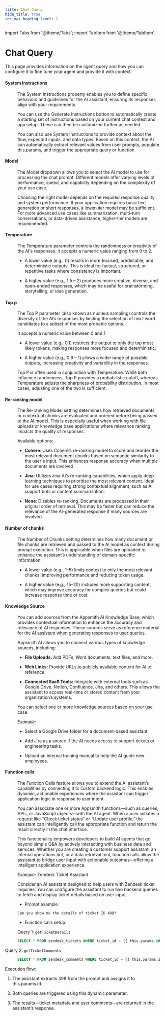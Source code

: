 ```yaml
---
title: Chat Query
hide_title: true
toc_max_heading_level: 2
---
```

import Tabs from '@theme/Tabs';
import TabItem from '@theme/TabItem';

<!-- vale off -->

<div className="tag-wrapper">
 <h1>Chat Query</h1>
</div>

<!-- vale on -->
This page provides information on the agent query and how you can configure it to fine tune your agent and provide it with context.

#### System Instructions

<dd>

The System Instructions property enables you to define specific behaviors and guidelines for the AI assistant, ensuring its responses align with your requirements. 

You can use the Generate Instructions button to automatically create a starting set of instructions based on your current chat context and app setup. These can then be customized further as needed.

You can also use System Instructions to provide context about the flow, expected inputs, and data types. Based on this context, the AI can automatically extract relevant values from user prompts, populate this.params, and trigger the appropriate query or function.


</dd>

#### Model

<dd>

The Model dropdown allows you to select the AI model to use for processing the chat prompt. Different models offer varying levels of performance, speed, and capability depending on the complexity of your use case.

Choosing the right model depends on the required response quality and system performance. If your application requires basic text generation or short responses, a lower-tier model may be sufficient. For more advanced use cases like summarization, multi-turn conversations, or data-driven assistance, higher-tier models are recommended.

</dd>

#### Temperature

<dd>

The Temperature parameter controls the randomness or creativity of the AI's responses. It accepts a numeric value ranging from 0 to 2.

- A lower value (e.g., 0) results in more focused, predictable, and deterministic outputs. This is ideal for factual, structured, or repetitive tasks where consistency is important.

- A higher value (e.g., 1.5 – 2) produces more creative, diverse, and open-ended responses, which may be useful for brainstorming, storytelling, or idea generation.

</dd>


#### Top p

<dd>

The Top P parameter (also known as nucleus sampling) controls the diversity of the AI’s responses by limiting the selection of next-word candidates to a subset of the most probable options.

It accepts a numeric value between 0 and 1:

- A lower value (e.g., 0.1) restricts the output to only the top most likely tokens, making responses more focused and deterministic.

- A higher value (e.g., 0.9 – 1) allows a wider range of possible outputs, increasing creativity and variability in the responses.

Top P is often used in conjunction with Temperature. While both influence randomness, Top P provides a probabilistic cutoff, whereas Temperature adjusts the sharpness of probability distribution. In most cases, adjusting one of the two is sufficient.

</dd>

#### Re-ranking model

<dd>

The Re-ranking Model setting determines how retrieved documents or contextual chunks are evaluated and ordered before being passed to the AI model. This is especially useful when working with file uploads or knowledge base applications where relevance ranking impacts the quality of responses.

Available options:

- **Cohere**: Uses Cohere’s re-ranking model to score and reorder the most relevant document chunks based on semantic similarity to the user's input. This enhances response accuracy when multiple documents are involved.

- **Jina**: Utilizes Jina AI’s re-ranking capabilities, which apply deep learning techniques to prioritize the most relevant content. Ideal for use cases requiring strong contextual alignment, such as AI support bots or content summarization.

- **None**: Disables re-ranking. Documents are processed in their original order of retrieval. This may be faster but can reduce the relevance of the AI-generated response if many sources are involved.


</dd>


#### Number of chunks

<dd>

The Number of Chunks setting determines how many document or file chunks are retrieved and passed to the AI model as context during prompt execution. This is applicable when files are uploaded to enhance the assistant’s understanding of domain-specific information.

- A lower value (e.g., 1–5) limits context to only the most relevant chunks, improving performance and reducing token usage.

- A higher value (e.g., 15–20) includes more supporting content, which may improve accuracy for complex queries but could increase response time or cost.

</dd>

#### Knowledge Source

<dd>

You can add sources from the Appsmith AI Knowledge Base, which provides contextual information to enhance the accuracy and relevance of AI responses. These sources serve as reference material for the AI assistant when generating responses to user queries.

Appsmith AI allows you to connect various types of knowledge sources, including:

- **File Uploads:** Add PDFs, Word documents, text files, and more.

- **Web Links:** Provide URLs to publicly available content for AI to reference.

- **Connected SaaS Tools:** Integrate with external tools such as Google Drive, Notion, Confluence, Jira, and others. This allows the assistant to access real-time or stored content from your organization’s systems.

You can select one or more knowledge sources based on your use case. 

*Example:*

- Select a Google Drive folder for a document-based assistant.

- Add Jira as a source if the AI needs access to support tickets or engineering tasks.

- Upload an internal training manual to help the AI guide new employees.

</dd>


#### Function calls

<dd>

The Function Calls feature allows you to extend the AI assistant’s capabilities by connecting it to custom backend logic. This enables dynamic, actionable experiences where the assistant can trigger application logic in response to user intent.

You can associate one or more Appsmith functions—such as queries, APIs, or JavaScript objects—with the AI agent. When a user initiates a request like “Check ticket status” or “Update user profile,” the assistant can intelligently call the appropriate function and return the result directly in the chat interface.

This functionality empowers developers to build AI agents that go beyond simple Q&A by actively interacting with business data and services. Whether you are creating a customer support assistant, an internal operations bot, or a data retrieval tool, function calls allow the assistant to bridge user input with actionable outcomes—offering a intelligent application experience.


*Example:* Zendesk Ticket Assistant

Consider an AI assistant designed to help users with Zendesk ticket inquiries. You can configure the assistant to run two backend queries to fetch and display ticket details based on user input.

- Prompt example:

```
Can you show me the details of ticket ID 498?
```


- Function calls setup:

Query 1: `getTicketDetails`

<dd>

```sql
SELECT * FROM zendesk_tickets WHERE ticket_id = {{ this.params.id }}
```

</dd>

Query 2: `getTicketComments`

<dd>

```sql
SELECT * FROM zendesk_comments WHERE ticket_id = {{ this.params.id }}
```

</dd>

Execution flow:

1. The assistant extracts 498 from the prompt and assigns it to this.params.id.

2. Both queries are triggered using this dynamic parameter.

3. The results—ticket metadata and user comments—are returned in the assistant’s response.

</dd>
